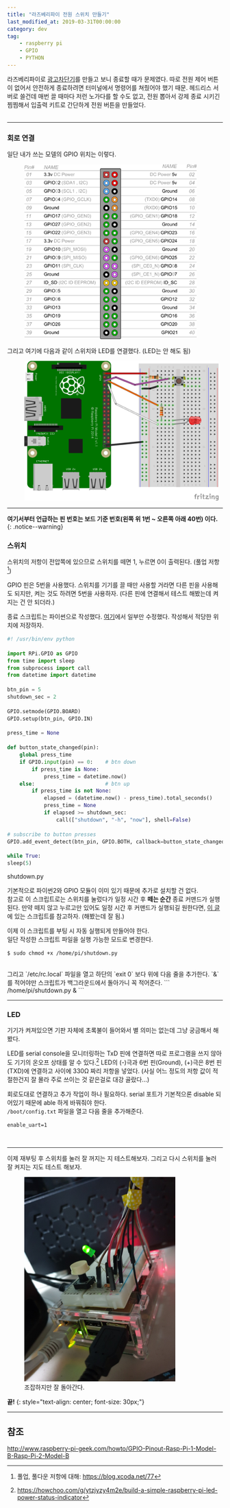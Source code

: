 ```yaml
---
title: "라즈베리파이 전원 스위치 만들기"
last_modified_at: 2019-03-31T00:00:00
category: dev
tag: 
    - raspberry pi
    - GPIO
    - PYTHON
---
```


라즈베리파이로 [광고차단기](./2019-03-30-adblock-with-raspberry-pi.md)를 만들고 보니 종료할 때가 문제였다. 따로 전원 제어 버튼이 없어서 안전하게 종료하려면 터미널에서 명령어를 쳐줬어야 했기 때문. 헤드리스 서버로 쓸건데 매번 끌 때마다 저런 노가다를 할 수도 없고, 전원 뽑아서 강제 종료 시키긴 찜찜해서 입출력 키트로 간단하게 전원 버튼을 만들었다.  
<br>

---
### 회로 연결

일단 내가 쓰는 모델의 GPIO 위치는 이렇다.  
<figure style="width:80%">
    <img src="/assets/images/2019/making-raspberry-pi-onoff-switch/RasPiB-GPIO_reference.png">
</figure>  

그리고 여기에 다음과 같이 스위치와 LED를 연결했다. (LED는 안 해도 됨) 
<figure style="width:90%">
    <img src="/assets/images/2019/making-raspberry-pi-onoff-switch/Sketch.png">
</figure> 


---
**여기서부터 언급하는 핀 번호는 보드 기준 번호(왼쪽 위 1번 ~ 오른쪽 아래 40번) 이다.**
{: .notice--warning}

### 스위치
스위치의 저항이 전압쪽에 있으므로 스위치를 떼면 1, 누르면 0이 출력된다. (풀업 저항[^1])  

GPIO 핀은 5번을 사용했다. 스위치를 기기를 끌 때만 사용할 거라면 다른 핀을 사용해도 되지만, 켜는 것도 하려면 5번을 사용하자. (다른 핀에 연결해서 테스트 해봤는데 켜지는 건 안 되더라.)  

종료 스크립트는 파이썬으로 작성했다. [여기](https://github.com/gilyes/pi-shutdown/blob/master/pishutdown.py)에서 일부만 수정했다. 작성해서 적당한 위치에 저장하자.    

```python
#! /usr/bin/env python

import RPi.GPIO as GPIO
from time import sleep
from subprocess import call
from datetime import datetime

btn_pin = 5
shutdown_sec = 2 

GPIO.setmode(GPIO.BOARD)
GPIO.setup(btn_pin, GPIO.IN)

press_time = None

def button_state_changed(pin):
    global press_time
    if GPIO.input(pin) == 0:    # btn down
        if press_time is None:
            press_time = datetime.now()
    else:                       # btn up
        if press_time is not None:
            elapsed = (datetime.now() - press_time).total_seconds()
            press_time = None 
            if elapsed >= shutdown_sec:
                call(["shutdown", "-h", "now"], shell=False)
        
# subscribe to button presses
GPIO.add_event_detect(btn_pin, GPIO.BOTH, callback=button_state_changed)

while True:
sleep(5)
```
<figcaption>shutdown.py</figcaption>

기본적으로 파이썬2와 GPIO 모듈이 이미 있기 때문에 추가로 설치할 건 없다.  
참고로 이 스크립트로는 스위치를 눌렀다가 일정 시간 후 **떼는 순간** 종료 커맨드가 실행된다. 만약 떼지 않고 누르고만 있어도 일정 시간 후 커맨드가 실행되길 원한다면, [이 글](https://m.cafe.naver.com/raspigamer/7890)에 있는 스크립트를 참고하자. (해봤는데 잘 됨.)  

이제 이 스크립트를 부팅 시 자동 실행되게 만들어야 한다.  
일단 작성한 스크립트 파일을 실행 가능한 모드로 변경한다.   
```
$ sudo chmod +x /home/pi/shutdown.py
```
<br>
그리고 `/etc/rc.local` 파일을 열고 하단의 `exit 0` 보다 위에 다음 줄을 추가한다. `&`를 적어야만 스크립트가 백그라운드에서 돌아가니 꼭 적어준다.   
```
/home/pi/shutdown.py &
```

---
### LED  
기기가 켜져있으면 기판 자체에 초록불이 들어와서 별 의미는 없는데 그냥 궁금해서 해 봤다.  

LED를 serial console을 모니터링하는 TxD 핀에 연결하면 따로 프로그램을 쓰지 않아도 기기의 온오프 상태를 알 수 있다.[^2] 
LED의 (-)극과 6번 핀(Ground), (+)극은 8번 핀(TXD)에 연결하고 사이에 330Ω 짜리 저항을 넣었다. (사실 어느 정도의 저항 값이 적절한건지 잘 몰라 주로 쓰이는 것 같은걸로 대강 골랐다...) 
  
회로도대로 연결하고 추가 작업이 하나 필요하다. serial 포트가 기본적으론 disable 되어있기 때문에 able 하게 바꿔줘야 한다.  
`/boot/config.txt` 파일을 열고 다음 줄을 추가해준다.  
```
enable_uart=1
```
<br>

---

이제 재부팅 후 스위치를 눌러 잘 꺼지는 지 테스트해보자. 그리고 다시 스위치를 눌러 잘 켜지는 지도 테스트 해보자.  

<figure style="width:70%" class="align-center">
    <img src="/assets/images/2019/making-raspberry-pi-onoff-switch/pic1.jpg">
    <figcaption>조잡하지만 잘 돌아간다.</figcaption>
</figure> 

**끝!**
{: style="text-align: center; font-size: 30px;"}

---
## 참조
<http://www.raspberry-pi-geek.com/howto/GPIO-Pinout-Rasp-Pi-1-Model-B-Rasp-Pi-2-Model-B>  

[^1]: 풀업, 풀다운 저항에 대해: <https://blog.xcoda.net/77>
[^2]: <https://howchoo.com/g/ytzjyzy4m2e/build-a-simple-raspberry-pi-led-power-status-indicator>  
